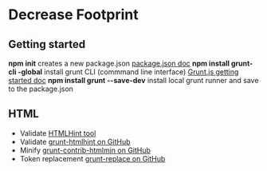# Decrease Footprint

## Getting started
**npm init** creates a new package.json [package.json doc](https://www.npmjs.org/doc/files/package.json.html)
**npm install grunt-cli -global** install grunt CLI (commmand line interface) [Grunt.js getting started doc](http://gruntjs.com/getting-started)
**npm install grunt --save-dev** install local grunt runner and save to the package.json

## HTML
* Validate [HTMLHint tool](http://htmlhint.com)
* Validate [grunt-htmlhint on GitHub](https://github.com/yaniswang/grunt-htmlhint)
* Minify [grunt-contrib-htmlmin on GitHub](https://github.com/gruntjs/grunt-contrib-htmlmin)
* Token replacement [grunt-replace on GitHub](https://github.com/outaTiME/grunt-replace)